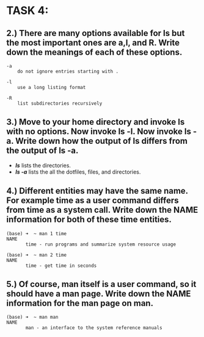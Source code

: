 # TASK 4:
## 2.) There are many options available for ls but the most important ones are a,l, and R. Write down the meanings of each of these options. 
```
-a
    do not ignore entries starting with .

-l    
    use a long listing format

-R
    list subdirectories recursively
```

## 3.) Move to your home directory and invoke ls with no options. Now invoke ls -l. Now invoke ls -a. Write down how the output of ls differs from the output of ls -a. 
- ***ls*** lists the directories.
- ***ls -a*** lists the all the dotfiles, files, and directories.

## 4.) Different entities may have the same name. For example time as a user command differs from time as a system call. Write down the NAME information for both of these time entities. 
```
(base) ➜  ~ man 1 time
NAME
       time - run programs and summarize system resource usage
```

```
(base) ➜  ~ man 2 time
NAME
       time - get time in seconds
```

## 5.) Of course, man itself is a user command, so it should have a man page. Write down the NAME information for the man page on man. 
```
(base) ➜  ~ man man
NAME
       man - an interface to the system reference manuals
```